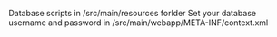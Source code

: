 Database scripts in /src/main/resources forlder
Set your database username and password in /src/main/webapp/META-INF/context.xml
